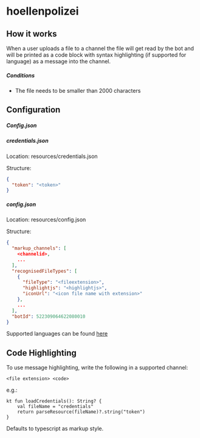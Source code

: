 # hoellenpolizei

## How it works

When a user uploads a file to a channel the file will get read by the bot and will be printed as a code block with syntax highlighting (if supported for language) as a message into the channel. 

##### Conditions

- The file needs to be smaller than 2000 characters

## Configuration

##### Config.json

##### credentials.json

Location: resources/credentials.json

Structure: 

```json
{
  "token": "<token>"
}
```

##### config.json

Location: resources/config.json


Structure:

```json
{
  "markup_channels": [
    <channelid>,
    ...
  ],
  "recognisedFileTypes": [
    {
      "fileType": "<fileextension>",
      "highlightjs": "<highlightjs>",
      "iconUrl": "<icon file name with extension>"
    },
    ...
  ],
  "botId": 522309064622080010
}
```

Supported languages can be found [here](https://highlightjs.org/static/demo)

## Code Highlighting

To use message highlighting, write the following in a supported channel:

`<file extension> <code>`

e.g.:

```
kt fun loadCredentials(): String? {
    val fileName = "credentials"
    return parseResource(fileName)?.string("token")
}
```

Defaults to typescript as markup style.
